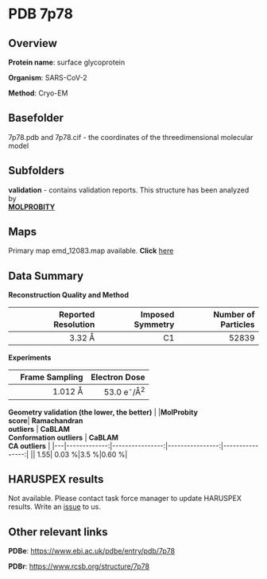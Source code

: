 # PDB 7p78

## Overview

**Protein name**: surface glycoprotein

**Organism**: SARS-CoV-2

**Method**: Cryo-EM



## Basefolder

7p78.pdb and 7p78.cif - the coordinates of the threedimensional molecular model

## Subfolders





**validation** - contains validation reports. This structure has been analyzed by <br>  [**MOLPROBITY**](https://github.com/thorn-lab/coronavirus_structural_task_force/tree/master/pdb/surface_glycoprotein/SARS-CoV-2/7p78/validation/molprobity)    



## Maps

Primary map emd_12083.map available. **Click** [here](http://ftp.wwpdb.org/pub/emdb/structures/EMD-12083/map/) 

## Data Summary
**Reconstruction Quality and Method**

|   | Reported Resolution | Imposed Symmetry | Number of Particles |
|---|-------------:|----------------:|--------------:|
|   |3.32 Å|C1|52839|

**Experiments**

|   | Frame Sampling | Electron Dose |
|---|-------------:|----------------:|
|   |1.012 Å|53.0 e<sup>-</sup>/Å<sup>2</sup>|

**Geometry validation (the lower, the better)**
|   |**MolProbity<br>score**| **Ramachandran<br>outliers** | **CaBLAM<br>Conformation outliers** | **CaBLAM<br>CA outliers** |
|---|-------------:|----------------:|----------------:|----------------:|
||  1.55|  0.03 %|3.5 %|0.60 %|

## HARUSPEX results

Not available. Please contact task force manager to update HARUSPEX results. Write an [issue](https://github.com/thorn-lab/coronavirus_structural_task_force/issues) to us.

## Other relevant links 
**PDBe**:  https://www.ebi.ac.uk/pdbe/entry/pdb/7p78
 
**PDBr**: https://www.rcsb.org/structure/7p78 
